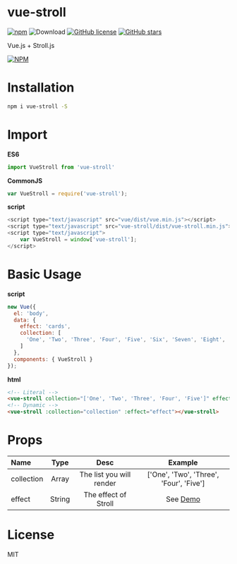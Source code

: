 # vue-stroll
[![npm](https://img.shields.io/npm/v/vue-stroll.svg?maxAge=2592000&style=flat-square)](https://www.npmjs.com/package/vue-stroll)
![Download](https://img.shields.io/npm/dt/vue-stroll.svg?style=flat-square)
[![GitHub license](https://img.shields.io/badge/license-MIT-blue.svg?style=flat-square)](https://raw.githubusercontent.com/xiaoluoboding/vue-stroll/master/LICENSE)
[![GitHub stars](https://img.shields.io/github/stars/xiaoluoboding/vue-stroll.svg?style=flat-square)](https://github.com/xiaoluoboding/vue-stroll/stargazers)

Vue.js + Stroll.js

[![NPM](https://nodei.co/npm/vue-stroll.png?downloads=true&downloadRank=true&stars=true)](https://nodei.co/npm/vue-stroll/)


# Installation

```bash
npm i vue-stroll -S
```

# Import

**ES6**
```javascript
import VueStroll from 'vue-stroll'
```

**CommonJS**

```javascript
var VueStroll = require('vue-stroll');
```

**script**

```javascript
<script type="text/javascript" src="vue/dist/vue.min.js"></script>
<script type="text/javascript" src="vue-stroll/dist/vue-stroll.min.js"></script>
<script type="text/javascript">
    var VueStroll = window['vue-stroll'];
</script>
```

# Basic Usage

**script**

```javascript
new Vue({
  el: 'body',
  data: {
    effect: 'cards',
    collection: [
      'One', 'Two', 'Three', 'Four', 'Five', 'Six', 'Seven', 'Eight', 'Nine', 'Ten'
    ]
  },
  components: { VueStroll }
});
```

**html**

```html
<!-- Literal -->
<vue-stroll collection="['One', 'Two', 'Three', 'Four', 'Five']" effect="cards"></vue-stroll>
<!-- Dynamic -->
<vue-stroll :collection="collection" :effect="effect"></vue-stroll>
```

# Props

| Name  | Type | Desc  | Example  |
| :-------- | :--------:|:--------:|:--------:|
| collection | Array  | The list you will render | ['One', 'Two', 'Three', 'Four', 'Five'] |
| effect | String  | The effect of Stroll | See [Demo]() |

# License

MIT
